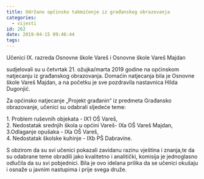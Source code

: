 ```yaml
---
title: Održano opčinsko takmičenje iz građanskog obrazovanja
categories:
  - vijesti
id: 262
date: 2019-04-15 09:46:44
tags:
---
```


Učenici IX. razreda Osnovne škole Vareš i Osnovne škole Vareš Majdan

sudjelovali su u četvrtak 21. ožujka/marta 2019 godine na općinskom natjecanju iz građanskog obrazovanja. Domaćin natjecanja bila je Osnovne škole Vareš Majdan, a na početku je sve pozdravila nastavnica Hilda Dugonjić.

Za općinsko natjecanje „Projekt građanin“ iz predmeta Građansko obrazovanje, učenici su odabrali sljedeće teme:

1\. Problem ruševnih objekata - IX1 OŠ Vareš,  
2\. Nedostatak srednjih škola u općini Vareš- IXa OŠ Vareš Majdan,  
3.Odlaganje opušaka - IXa OŠ Vareš,  
4\. Nedostatak školske kuhinje - IXb PŠ Dabravine.

S obzirom da su svi učenici pokazali zavidanu razinu vještina i znanja,te da su odabrane teme obradili jako kvalitetno i analitički, komisija je jednoglasno odlučila da su svi pobjednici. Bila je ovo idelana prilika da se učenici okušaju i osnaže u javnim nastupima i prije svega druže.